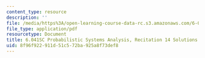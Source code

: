 ```yaml
---
content_type: resource
description: ''
file: /media/https%3A/open-learning-course-data-rc.s3.amazonaws.com/6-041sc-probabilistic-systems-analysis-and-applied-probability-fall-2013/8f96f922911d51c572ba925a8f73def8_MIT6_041SCF13_rec14_sol.pdf
file_type: application/pdf
resourcetype: Document
title: 6.041SC Probabilistic Systems Analysis, Recitation 14 Solutions
uid: 8f96f922-911d-51c5-72ba-925a8f73def8
---
```

